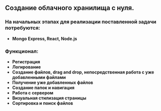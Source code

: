 ## Создание облачного хранилища с нуля.

### На начальных этапах для реализации поставленной задачи потребуются:

- **Mongo Express, React, Node.js**

### Функционал:

- **Регистрация**
- **Логирование**
- **Создание файлов, drag and drop, непосредственная работа с уже добавленными файлами**
- **Получение уже добавленных файлов**
- **Создание папок и навигация**
- **Работа с сервером**
- **Визуальная стилизация страницы**
- **Сортировка и поиск файлов**

